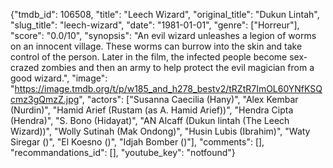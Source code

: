 {"tmdb_id": 106508, "title": "Leech Wizard", "original_title": "Dukun Lintah", "slug_title": "leech-wizard", "date": "1981-01-01", "genre": ["Horreur"], "score": "0.0/10", "synopsis": "An evil wizard unleashes a legion of worms on an innocent village. These worms can burrow into the skin and take control of the person. Later in the film, the infected people become sex-crazed zombies and then an army to help protect the evil magician from a good wizard.", "image": "https://image.tmdb.org/t/p/w185_and_h278_bestv2/tRZtR7ImOL60YNfKSQcmz3gQmzZ.jpg", "actors": ["Susanna Caecilia (Hany)", "Alex Kembar (Nurdin)", "Hamid Arief (Rustam (as A. Hamid Arief))", "Hendra Cipta (Hendra)", "S. Bono (Hidayat)", "AN Alcaff (Dukun lintah (The Leech Wizard))", "Wolly Sutinah (Mak Ondong)", "Husin Lubis (Ibrahim)", "Waty Siregar ()", "El Koesno ()", "Idjah Bomber ()"], "comments": [], "recommandations_id": [], "youtube_key": "notfound"}